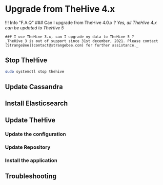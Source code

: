 # Upgrade from TheHive 4.x

!!! Info "F.A.Q"
    ### Can I upgrade from TheHive 4.0.x ?
    _Yes, all TheHive 4.x can be updated to TheHive 5_

    ### I use TheHive 3.x, can I upgrade my data to TheHive 5 ? 
    _TheHive 3 is out of support since 31st december, 2021. Please contact [StrangeBee](contact@strangebee.com) for further assistance._

## Stop TheHive 

```bash
sudo systemctl stop thehive 
```

## Update Cassandra


## Install Elasticsearch


## Update TheHive

### Update the configuration


### Update Repository

### Install the application


## Troubleshooting

